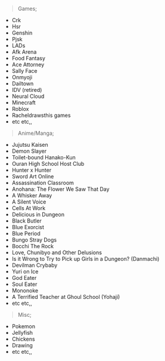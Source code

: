> Games;

- Crk
- Hsr
- Genshin
- Pjsk
- LADs
- Afk Arena
- Food Fantasy
- Ace Attorney
- Sally Face
- Onmyoji
- Dailtown
- IDV (retired)
- Neural Cloud
- Minecraft
- Roblox
- Racheldrawsthis games
- etc etc,,

> Anime/Manga;

- Jujutsu Kaisen
- Demon Slayer
- Toilet-bound Hanako-Kun
- Ouran High School Host Club
- Hunter x Hunter
- Sword Art Online
- Assassination Classroom
- Anohana: The Flower We Saw That Day
- A Whisker Away
- A Silent Voice
- Cells At Work
- Delicious in Dungeon
- Black Butler
- Blue Exorcist
- Blue Period
- Bungo Stray Dogs
- Bocchi The Rock
- Love, Chunibyo and Other Delusions
- Is it Wrong to Try to Pick up Girls in a Dungeon? (Danmachi)
- Devilman Crybaby
- Yuri on Ice
- God Eater
- Soul Eater
- Mononoke
- A Terrified Teacher at Ghoul School (Yohaji)
- etc etc,,

> Misc;

- Pokemon
- Jellyfish
- Chickens
- Drawing
- etc etc,,
